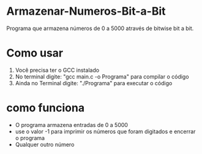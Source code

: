 # Armazenar-Numeros-Bit-a-Bit
Programa que armazena números de 0 a 5000 através de bitwise bit a bit.

# Como usar
1. Você precisa ter o GCC instalado
2. No terminal digite:  "gcc main.c -o Programa"  para compilar o código
3. Ainda no Terminal digite: "./Programa" para executar o código

# como funciona
- O programa armazena entradas de 0 a 5000
- use o valor -1 para imprimir os números que foram digitados e encerrar o programa
- Qualquer outro número
